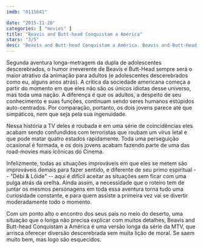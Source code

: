 ```yaml
---
imdb: "0115641"

date: "2015-11-28"
categories: [ "movies" ]
title: "Beavis and Butt-head Conquistam a América"
stars: "3/5"
desc: "Beavis and Butt-head Conquistam a América. Beavis and Butt-Head Do America (USA, 1996). Dirigido por Mike Judge, Mike de Seve, Yvette Kaplan, Brian Mulroney. Escrito por Mike Judge, Joe Stillman, Brian Mulroney. Com Mike Judge, Bruce Willis, Demi Moore, Cloris Leachman, Robert Stack, Jacqueline Barba, Pamela Blair, Eric Bogosian, Kristofor Brown."
---
```

Segunda aventura longa-metragem da dupla de adolescentes descerebrados, o humor irreverente de Beavis e Butt-Head sempre será o maior atrativo da animação para adultos (e adolescentes descerebrados como eu, alguns anos atrás). A crítica da sociedade americana começa a partir do momento em que eles não são os únicos idiotas desse universo, mas toda uma nação. A diferença é que os adultos, a despeito de seu conhecimento e suas funções, continuam sendo seres humanos estúpidos auto-centrados. Por comparação, portanto, os dois jovens parece até que simpáticos, nem que seja pela sua ingenuidade.

Nessa história a TV deles é roubada e em uma série de coincidências eles acabam sendo confundidos com terroristas que roubam um vírus letal e que pode matar quatro estados rapidamente. Toda uma perseguição ocasional é formada, e os dois jovens acabam fazendo parte de uma das road-movies mais icônicas do Cinema.

Infelizmente, todas as situações improváveis em que eles se metem são improváveis demais para fazer sentido, e diferente de seu primo espiritual -- "Débi & Lóide" -- aqui é difícil aceitar as situações sem ficar com uma pulga atrás da orelha. Ainda assim, a necessidade que o roteiro tem de juntar os mesmos personagens em toda essa aventura torna tudo uma curiosidade constante, e para quem assiste a primeira vez vai se divertir moderadamente todo o momento.

Com um ponto alto o encontro dos seus pais no meio do deserto, uma situação que o longa não precisa explicar com muitos detalhes, Beavis and Butt-head Conquistam a América é uma versão longa da série da MTV, que arrisca oferecer diversão descerebrada sem muita lição de moral. Se saem muito bem, mas logo são esquecidos.
